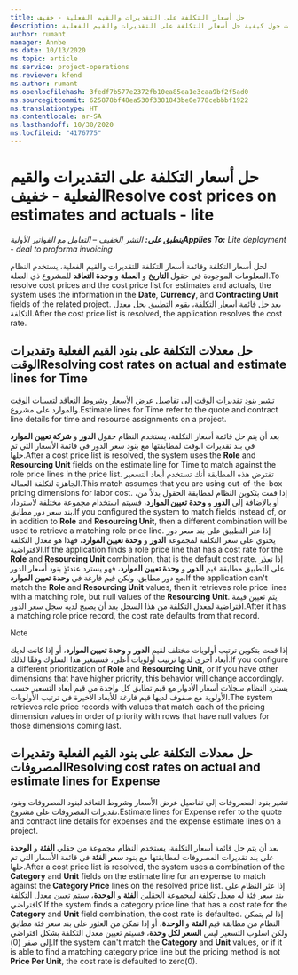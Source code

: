 ```yaml
---
title: حل أسعار التكلفة على التقديرات والقيم الفعلية - خفيف
description: يقدم هذا الموضوع معلومات حول كيفية حل أسعار التكلفة على التقديرات والقيم الفعلية.
author: rumant
manager: Annbe
ms.date: 10/13/2020
ms.topic: article
ms.service: project-operations
ms.reviewer: kfend
ms.author: rumant
ms.openlocfilehash: 3fedf7b577e2372fb10ea85ea1e3caa9bf2f5ad0
ms.sourcegitcommit: 625878bf48ea530f3381843be0e778cebbbf1922
ms.translationtype: HT
ms.contentlocale: ar-SA
ms.lasthandoff: 10/30/2020
ms.locfileid: "4176775"
---
```

# <a name="resolve-cost-prices-on-estimates-and-actuals---lite"></a><span data-ttu-id="cb147-103">حل أسعار التكلفة على التقديرات والقيم الفعلية - خفيف</span><span class="sxs-lookup"><span data-stu-id="cb147-103">Resolve cost prices on estimates and actuals - lite</span></span>

<span data-ttu-id="cb147-104">_**ينطبق على:** النشر الخفيف – التعامل مع الفواتير الأولية_</span><span class="sxs-lookup"><span data-stu-id="cb147-104">_**Applies To:** Lite deployment - deal to proforma invoicing_</span></span>

<span data-ttu-id="cb147-105">لحل أسعار التكلفة وقائمة أسعار التكلفة للتقديرات والقيم الفعلية، يستخدم النظام المعلومات الموجودة في حقول **التاريخ** و **العملة** و **وحدة التعاقد** للمشروع ذي الصلة.</span><span class="sxs-lookup"><span data-stu-id="cb147-105">To resolve cost prices and the cost price list for estimates and actuals, the system uses the information in the **Date**, **Currency**, and **Contracting Unit** fields of the related project.</span></span> <span data-ttu-id="cb147-106">بعد حل قائمة أسعار التكلفة، يقوم التطبيق بحل معدل التكلفة.</span><span class="sxs-lookup"><span data-stu-id="cb147-106">After the cost price list is resolved, the application resolves the cost rate.</span></span>

## <a name="resolving-cost-rates-on-actual-and-estimate-lines-for-time"></a><span data-ttu-id="cb147-107">حل معدلات التكلفة على بنود القيم الفعلية وتقديرات الوقت</span><span class="sxs-lookup"><span data-stu-id="cb147-107">Resolving cost rates on actual and estimate lines for Time</span></span>

<span data-ttu-id="cb147-108">تشير بنود تقديرات الوقت إلى تفاصيل عرض الأسعار وشروط التعاقد لتعيينات الوقت والموارد على مشروع.</span><span class="sxs-lookup"><span data-stu-id="cb147-108">Estimate lines for Time refer to the quote and contract line details for time and resource assignments on a project.</span></span>

<span data-ttu-id="cb147-109">بعد أن يتم حل قائمة أسعار التكلفة، يستخدم النظام حقول **الدور** و **شركة تعيين الموارد** في بند تقديرات الوقت لمطابقتها مع بنود سعر الدور في قائمة الأسعار التي تم حلها.</span><span class="sxs-lookup"><span data-stu-id="cb147-109">After a cost price list is resolved, the system uses the **Role** and **Resourcing Unit** fields on the estimate line for Time to match against the role price lines in the price list.</span></span> <span data-ttu-id="cb147-110">تفترض هذه المطابقة أنك تستخدم أبعاد التسعير الجاهزة لتكلفة العمالة.</span><span class="sxs-lookup"><span data-stu-id="cb147-110">This match assumes that you are using out-of-the-box pricing dimensions for labor cost.</span></span> <span data-ttu-id="cb147-111">إذا قمت بتكوين النظام لمطابقة الحقول بدلاً من، أو بالإضافة إلى **الدور** و **وحدة تعيين الموارد**، فسيتم استخدام مجموعة مختلفة لاسترداد بند سعر دور مطابق.</span><span class="sxs-lookup"><span data-stu-id="cb147-111">If you configured the system to match fields instead of, or in addition to **Role** and **Resourcing Unit**, then a different combination will be used to retrieve a matching role price line.</span></span> <span data-ttu-id="cb147-112">إذا عثر التطبيق على بند سعر دور يحتوي على سعر التكلفة لمجموعة **الدور** و **وحدة تعيين الموارد**، فهذا هو معدل التكلفة الافتراضية.</span><span class="sxs-lookup"><span data-stu-id="cb147-112">If the application finds a role price line that has a cost rate for the **Role** and **Resourcing Unit** combination, that is the default cost rate.</span></span> <span data-ttu-id="cb147-113">إذا تعذر على التطبيق مطابقة قيم **الدور** و **وحدة تعيين الموارد**، فهو يسترد عندئذٍ بنود أسعار الدور مع دور مطابق، ولكن قيم فارغة في **وحدة تعيين الموارد**.</span><span class="sxs-lookup"><span data-stu-id="cb147-113">If the application can't match the **Role** and **Resourcing Unit** values, then it retrieves role price lines with a matching role, but null values of the **Resourcing Unit**.</span></span> <span data-ttu-id="cb147-114">يتم تعيين قيمة افتراضية لمعدل التكلفة من هذا السجل بعد أن يصبح لديه سجل سعر الدور.</span><span class="sxs-lookup"><span data-stu-id="cb147-114">After it has a matching role price record, the cost rate defaults from that record.</span></span> 

> [!NOTE]
> <span data-ttu-id="cb147-115">إذا قمت بتكوين ترتيب أولويات مختلف لقيم **الدور** و **وحدة تعيين الموارد**، أو إذا كانت لديك أبعاد أخرى لديها ترتيب أولويات أعلى، فسيتغير هذا السلوك وفقًا لذلك.</span><span class="sxs-lookup"><span data-stu-id="cb147-115">If you configure a different prioritization of **Role** and **Resourcing Unit**, or if you have other dimensions that have higher priority, this behavior will change accordingly.</span></span> <span data-ttu-id="cb147-116">يسترد النظام سجلات أسعار الأدوار مع قيم تطابق كل واحدة من قيم أبعاد التسعير حسب الأولوية مع صفوف لديها قيم فارغة للأبعاد الأخيرة في ترتيب الأولويات.</span><span class="sxs-lookup"><span data-stu-id="cb147-116">The system retrieves role price records with values that match each of the pricing dimension values in order of priority with rows that have null values for those dimensions coming last.</span></span>

## <a name="resolving-cost-rates-on-actual-and-estimate-lines-for-expense"></a><span data-ttu-id="cb147-117">حل معدلات التكلفة على بنود القيم الفعلية وتقديرات المصروفات</span><span class="sxs-lookup"><span data-stu-id="cb147-117">Resolving cost rates on actual and estimate lines for Expense</span></span>

<span data-ttu-id="cb147-118">تشير بنود المصروفات إلى تفاصيل عرض الأسعار وشروط التعاقد لبنود المصروفات وبنود تقديرات المصروفات على مشروع.</span><span class="sxs-lookup"><span data-stu-id="cb147-118">Estimate lines for Expense refer to the quote and contract line details for expenses and the expense estimate lines on a project.</span></span>

<span data-ttu-id="cb147-119">بعد أن يتم حل قائمة أسعار التكلفة، يستخدم النظام مجموعة من حقلي **الفئة** و **الوحدة** على بند تقديرات المصروفات لمطابقتها مع بنود **سعر الفئة** في قائمة الأسعار التي تم حلها.</span><span class="sxs-lookup"><span data-stu-id="cb147-119">After a cost price list is resolved, the system uses a combination of the **Category** and **Unit** fields on the estimate line for an expense to match against the **Category Price** lines on the resolved price list.</span></span> <span data-ttu-id="cb147-120">إذا عثر النظام على بند سعر فئة له معدل تكلفة لمجموعة الحقلين **الفئة** و **الوحدة**، سيتم تعيين معدل التكلفة كافتراضي.</span><span class="sxs-lookup"><span data-stu-id="cb147-120">If the system finds a category price line that has a cost rate for the **Category** and **Unit** field combination, the cost rate is defaulted.</span></span> <span data-ttu-id="cb147-121">إذا لم يتمكن النظام من مطابقة قيم **الفئة** و **الوحدة**، أو إذا تمكن من العثور على بند سعر فئة مطابق ولكن اسلوب التسعير ليس **السعر لكل وحدة**، فسيتم تعيين معدل التكلفة بشكل افتراضي إلى صفر (0).</span><span class="sxs-lookup"><span data-stu-id="cb147-121">If the system can't match the **Category** and **Unit** values, or if it is able to find a matching category price line but the pricing method is not **Price Per Unit**, the cost rate is defaulted to zero(0).</span></span>
